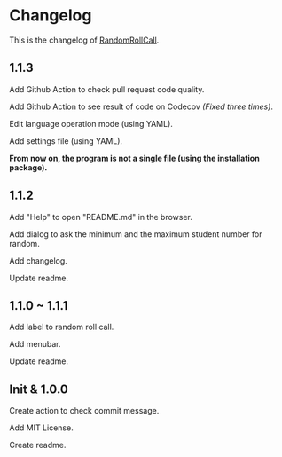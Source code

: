 # Changelog

This is the changelog of [RandomRollCall](https://github.com/ren-yc/RandomRollCall).

## 1.1.3

Add Github Action to check pull request code quality.

Add Github Action to see result of code on Codecov _(Fixed three times)_.

Edit language operation mode (using YAML).

Add settings file (using YAML).

**From now on, the program is not a single file (using the installation package).**

## 1.1.2

Add "Help" to open "README.md" in the browser.

Add dialog to ask the minimum and the maximum student number for random.

Add changelog.

Update readme.

## 1.1.0 ~ 1.1.1

Add label to random roll call.

Add menubar.

Update readme.

## Init & 1.0.0

Create action to check commit message.

Add MIT License.

Create readme.